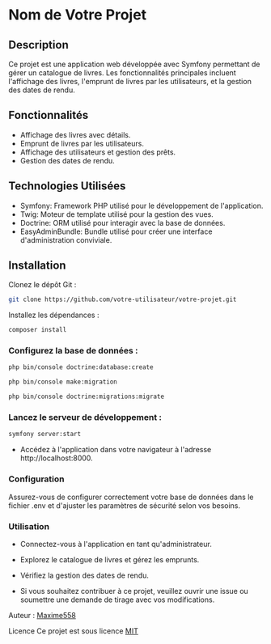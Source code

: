 # Nom de Votre Projet

## Description

Ce projet est une application web développée avec Symfony permettant de gérer un catalogue de livres. Les fonctionnalités principales incluent l'affichage des livres, l'emprunt de livres par les utilisateurs, et la gestion des dates de rendu.

## Fonctionnalités

- Affichage des livres avec détails.
- Emprunt de livres par les utilisateurs.
- Affichage des utilisateurs et gestion des prêts.
- Gestion des dates de rendu.

## Technologies Utilisées

- Symfony: Framework PHP utilisé pour le développement de l'application.
- Twig: Moteur de template utilisé pour la gestion des vues.
- Doctrine: ORM utilisé pour interagir avec la base de données.
- EasyAdminBundle: Bundle utilisé pour créer une interface d'administration conviviale.

## Installation

Clonez le dépôt Git :

```bash
git clone https://github.com/votre-utilisateur/votre-projet.git
```
Installez les dépendances :

```bash
composer install
```

### Configurez la base de données :


```bash
php bin/console doctrine:database:create
```
```bash
php bin/console make:migration
```
```bash
php bin/console doctrine:migrations:migrate
```

### Lancez le serveur de développement :

```bash
symfony server:start
```

- Accédez à l'application dans votre navigateur à l'adresse http://localhost:8000.


### Configuration
Assurez-vous de configurer correctement votre base de données dans le fichier .env et d'ajuster les paramètres de sécurité selon vos besoins.

### Utilisation
- Connectez-vous à l'application en tant qu'administrateur.
- Explorez le catalogue de livres et gérez les emprunts.
- Vérifiez la gestion des dates de rendu.

- Si vous souhaitez contribuer à ce projet, veuillez ouvrir une issue ou soumettre une demande de tirage avec vos modifications.

Auteur :
[Maxime558](https://github.com/Maxime558)

Licence
Ce projet est sous licence [MIT](LICENSE)